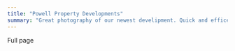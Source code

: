 ```yaml
---
title: "Powell Property Developments"
summary: "Great photography of our newest develipment. Quick and efficent"
---
```

Full page
